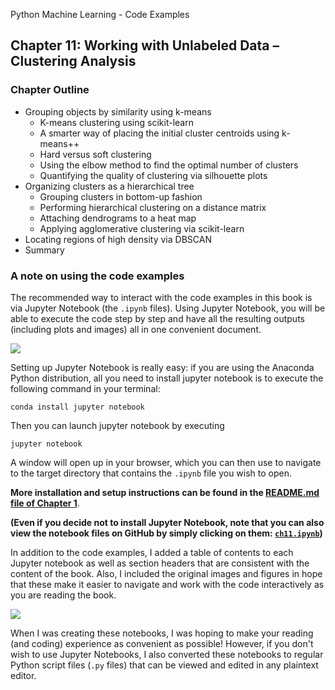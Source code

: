 Python Machine Learning - Code Examples


##  Chapter 11: Working with Unlabeled Data – Clustering Analysis

### Chapter Outline

- Grouping objects by similarity using k-means
  - K-means clustering using scikit-learn
  - A smarter way of placing the initial cluster centroids using k-means++
  - Hard versus soft clustering
  - Using the elbow method to find the optimal number of clusters
  - Quantifying the quality of clustering via silhouette plots
- Organizing clusters as a hierarchical tree
  - Grouping clusters in bottom-up fashion
  - Performing hierarchical clustering on a distance matrix
  - Attaching dendrograms to a heat map
  - Applying agglomerative clustering via scikit-learn
- Locating regions of high density via DBSCAN
- Summary

### A note on using the code examples

The recommended way to interact with the code examples in this book is via Jupyter Notebook (the `.ipynb` files). Using Jupyter Notebook, you will be able to execute the code step by step and have all the resulting outputs (including plots and images) all in one convenient document.

![](../ch02/images/jupyter-example-1.png)



Setting up Jupyter Notebook is really easy: if you are using the Anaconda Python distribution, all you need to install jupyter notebook is to execute the following command in your terminal:

    conda install jupyter notebook

Then you can launch jupyter notebook by executing

    jupyter notebook

A window will open up in your browser, which you can then use to navigate to the target directory that contains the `.ipynb` file you wish to open.

**More installation and setup instructions can be found in the [README.md file of Chapter 1](../ch01/README.md)**.

**(Even if you decide not to install Jupyter Notebook, note that you can also view the notebook files on GitHub by simply clicking on them: [`ch11.ipynb`](ch11.ipynb))**

In addition to the code examples, I added a table of contents to each Jupyter notebook as well as section headers that are consistent with the content of the book. Also, I included the original images and figures in hope that these make it easier to navigate and work with the code interactively as you are reading the book.

![](../ch02/images/jupyter-example-2.png)


When I was creating these notebooks, I was hoping to make your reading (and coding) experience as convenient as possible! However, if you don't wish to use Jupyter Notebooks, I also converted these notebooks to regular Python script files (`.py` files) that can be viewed and edited in any plaintext editor. 